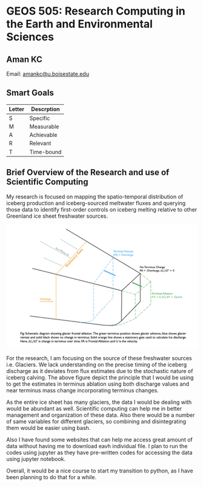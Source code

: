 # GEOS 505: Research Computing in the Earth and Environmental Sciences

## Aman KC 

Email: [amankc@u.boisestate.edu](mailto:amankc@u.boisestate.edu)


 ## Smart Goals
 | Letter | Descrption |
 |--------|------------|
 | S       | Specific |
 | M | Measurable |
 | A | Achievable |
 | R | Relevant |
 | T | Time-bound |
 
## Brief Overview of the Research and use of Scientific Computing

My research is focused on mapping the spatio-temporal distribution of iceberg production and iceberg-sourced meltwater fluxes and querying those data to identify first-order controls on iceberg melting relative to other Greenland ice sheet freshwater sources.

![Alt text](Principle.png)

For the research, I am focusing on the source of these freshwater sources i.e. Glaciers. We lack understanding on the precise timing of the iceberg discharge as it deviates from flux estimates due to the stochastic nature of iceberg calving. The above figure depict the principle that I would be using to get the estimates in terminus ablation using both discharge values and near terminus mass change incorporating terminus changes. 


As the entire ice sheet has many glaciers, the data I would be dealing with would be abundant as well. Scientific computing can help me in better management and organization of these data. Also there would be a number of same variables for different glaciers, so combining and disintegrating them would be easier using bash.


Also I have found some websites that can help me access great amount of data without having me to download eavh individual file. I plan to run the codes using jupyter as they have pre-written codes for accessing the data using jupyter notebook. 


Overall, it would be a nice course to start my transition to python, as I have been planning to do that for a while.
